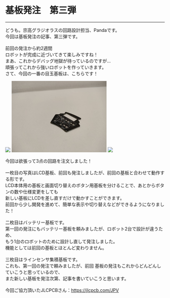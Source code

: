 # 基板発注　第三弾
<!--ヘッダ-->
***
<!--横線-->
どうも。宗高グラジオラスの回路設計担当、Pandaです。<br>
今回は基板発注の記事、第三弾です。<br>
<br>
前回の発注から約2週間<br>
ロボットが完成に近づいてきて楽しみですね！<br>
まあ、これからデバッグ地獄が待っているのですが...<br>
頑張ってこれから強いロボットを作っていきます。<br>
さて、今回の一番の目玉基板は、こちらです！<br>
<!--本論-->

<img width = "300" src="images/LCD2.JPG">
<img width = "300" src="images/Battery.JPG">
<img width = "300" src="images/LineCollect.JPG">
<!--写真挿入-->

今回は欲張って3点の回路を注文しました！<br>
<br>
一枚目の写真はLCD基板、前回も発注しましたが、前回の基板と合わせて動作する形です。<br>
LCD本体用の基板と画面切り替えのボタン用基板を分けることで、あとからボタンの数や仕様変更をしても<br>
新しい基板にLCDを差し直すだけで動かすことができます。<br>
前回から少し開発を進めて、簡単な表示や切り替えなどができるようになりました！<br>
<br>
二枚目はバッテリー基板です。<br>
第一回の発注にもバッテリー基板を頼みましたが、ロボット2台で設計が違うため、<br>
もう1台のロボットのために設計し直して発注しました。<br>
機能としては前回の基板とほとんど変わりません。<br>
<br>
三枚目はラインセンサ集積基板です。<br>
これも、第一回の発注で頼みましたが、前回
基板の発注もこれからどんどんしていこうと思っているので、<br>
また新しい基板を発注次第、記事を書いていこうと思います。<br>
<br>
今回ご協力頂いたJLCPCBさん：https://jlcpcb.com/JPV<br>
